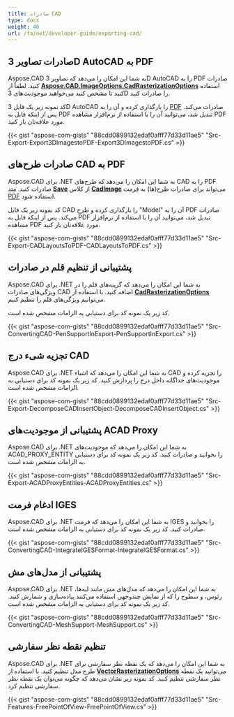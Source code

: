 ```yaml
---
title: صادرات CAD
type: docs
weight: 40
url: /fa/net/developer-guide/exporting-cad/
---
```


## **صادرات تصاویر 3D AutoCAD به PDF**

Aspose.CAD به شما این امکان را می‌دهد که تصاویر 3D AutoCAD را به PDF صادرات کنید. لطفاً از [**Aspose.CAD.ImageOptions.CadRasterizationOptions**](https://reference.aspose.com/cad/net/aspose.cad.imageoptions/cadrasterizationoptions) استفاده کنید تا مشخص کنید می‌خواهید موجودیت‌های 3D را صادرات کنید.

کد نمونه زیر یک فایل 3D AutoCAD را بارگذاری کرده و آن را به [PDF](https://docs.fileformat.com/pdf/) صادرات می‌کند. پس از اینکه فایل به PDF تبدیل شد، می‌توانید آن را با استفاده از نرم‌افزار مشاهده PDF مورد علاقه‌تان باز کنید.

{{< gist "aspose-com-gists" "88cdd0899132edaf0afff77d33d11ae5" "Src-Export-Export3DImagestoPDF-Export3DImagestoPDF.cs" >}}

## **صادرات طرح‌های CAD به PDF**

Aspose.CAD برای .NET به شما این امکان را می‌دهد که طرح‌های CAD را به PDF صادرات کنید. متد [**Save**](https://reference.aspose.com/cad/net/aspose.cad/image/methods/save/index) از کلاس [**CadImage**](https://reference.aspose.com/cad/net/aspose.cad.fileformats.cad/cadimage) می‌تواند برای صادرات طرح(ها) به فرمت [PDF](https://docs.fileformat.com/pdf/) استفاده شود.

کد نمونه زیر یک فایل CAD را بارگذاری کرده و طرح "Model" آن را به PDF صادرات می‌کند. پس از اینکه فایل به PDF تبدیل شد، می‌توانید آن را با استفاده از نرم‌افزار مشاهده PDF مورد علاقه‌تان باز کنید.

{{< gist "aspose-com-gists" "88cdd0899132edaf0afff77d33d11ae5" "Src-Export-CADLayoutsToPDF-CADLayoutsToPDF.cs" >}}

## **پشتیبانی از تنظیم قلم در صادرات**

Aspose.CAD برای .NET به شما این امکان را می‌دهد که گزینه‌های قلم را در ویژگی‌های صادرات CAD اضافه کنید. با استفاده از [**CadRasterizationOptions**](https://reference.aspose.com/cad/net/aspose.cad.imageoptions/cadrasterizationoptions) می‌توانیم ویژگی‌های قلم را تنظیم کنیم.

کد زیر یک نمونه کد برای دستیابی به الزامات مشخص شده است.

{{< gist "aspose-com-gists" "88cdd0899132edaf0afff77d33d11ae5" "Src-ConvertingCAD-PenSupportInExport-PenSupportInExport.cs" >}}

## **تجزیه شیء درج CAD**

Aspose.CAD برای .NET به شما این امکان را می‌دهد که اشیاء CAD را تجزیه کرده و موجودیت‌های جداگانه داخل درج را پردازش کنید. کد زیر یک نمونه کد برای دستیابی به الزامات مشخص شده است.

{{< gist "aspose-com-gists" "88cdd0899132edaf0afff77d33d11ae5" "Src-Export-DecomposeCADInsertObject-DecomposeCADInsertObject.cs" >}}

## **پشتیبانی از موجودیت‌های ACAD Proxy**

Aspose.CAD برای .NET به شما این امکان را می‌دهد که موجودیت‌های ACAD_PROXY_ENTITY را بخوانید و صادرات کنید. کد زیر یک نمونه کد برای دستیابی به الزامات مشخص شده است.

{{< gist "aspose-com-gists" "88cdd0899132edaf0afff77d33d11ae5" "Src-Export-ACADProxyEntities-ACADProxyEntities.cs" >}}

## **ادغام فرمت IGES**

Aspose.CAD برای .NET به شما این امکان را می‌دهد که فرمت IGES را بخوانید و صادرات کنید. کد زیر یک نمونه کد برای دستیابی به الزامات مشخص شده است.

{{< gist "aspose-com-gists" "88cdd0899132edaf0afff77d33d11ae5" "Src-ConvertingCAD-IntegrateIGESFormat-IntegrateIGESFormat.cs" >}}

## **پشتیبانی از مدل‌های مش**

Aspose.CAD برای .NET به شما این امکان را می‌دهد که مدل‌های مش مانند لبه‌ها، رئوس، و سطوح را که از نمایش چندوجهی استفاده می‌کنند پیاده‌سازی و شمارش کنید. کد زیر یک نمونه کد برای دستیابی به الزامات مشخص شده است.

{{< gist "aspose-com-gists" "88cdd0899132edaf0afff77d33d11ae5" "Src-ConvertingCAD-MeshSupport-MeshSupport.cs" >}}

## **تنظیم نقطه نظر سفارشی**

Aspose.CAD برای .NET به شما این امکان را می‌دهد که یک نقطه نظر سفارشی برای طرح مدل تنظیم کنید. با استفاده از [**VectorRasterizationOptions**](https://reference.aspose.com/cad/net/aspose.cad.imageoptions/vectorrasterizationoptions) می‌توانید یک نقطه نظر سفارشی تنظیم کنید. کد نمونه زیر نشان می‌دهد که چگونه می‌توان یک نقطه نظر سفارشی تنظیم کرد.

{{< gist "aspose-com-gists" "88cdd0899132edaf0afff77d33d11ae5" "Src-Features-FreePointOfView-FreePointOfView.cs" >}}
